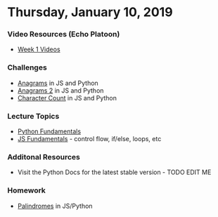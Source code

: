 Thursday, January 10, 2019
======================
### Video Resources (Echo Platoon)
- [Week 1 Videos](https://www.youtube.com/watch?v=MXfqHyQHmfo&list=PLu0CiQ7bzwESorYiOmwUJEdqs4YJfyMNh)

### Challenges
* [Anagrams](https://github.com/foxtrotplatoon/anagrams) in JS and Python
* [Anagrams 2](https://github.com/foxtrotplatoon/anagrams2) in JS and Python
* [Character Count](https://github.com/foxtrotplatoon/char-count) in JS and Python

### Lecture Topics
* [Python Fundamentals](https://github.com/hotelplatoon/curriculum/blob/master/week-01/lecture-materials/python_fundamentals.md)
* [JS Fundamentals](https://github.com/hotelplatoon/curriculum/blob/master/week-01/lecture-materials/javascript_control_flow.pdf) - control flow, if/else, loops, etc

### Additonal Resources
* Visit the Python Docs for the latest stable version - TODO EDIT ME


### Homework
* [Palindromes](https://github.com/foxtrotplatoon/palindromes) in JS/Python
